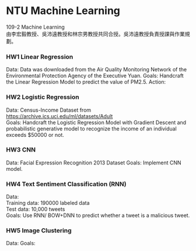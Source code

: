 # NTU Machine Learning  
109-2 Machine Learning    
由李宏毅教授、吳沛遠教授和林宗男教授共同合授。吳沛遠教授負責授課與作業規劃。
### HW1 Linear Regression
Data: Data was downloaded from the Air Quality Monitoring Network of the Environmental Protection Agency of the Executive Yuan. 
Goals: Handcraft the Linear Regression Model to predict the value of PM2.5. 
Action: 
### HW2 Logistic Regression
Data: Census-Income Dataset from https://archive.ics.uci.edu/ml/datasets/Adult  
Goals: Handcraft the Logistic Regression Model with Gradient Descent and probabilistic generative model to recognize the income of an individual exceeds $50000 or not.  
### HW3 CNN
Data: Facial Expression Recognition 2013 Dataset
Goals: Implement CNN model.
### HW4 Text Sentiment Classification (RNN)  
Data:  
Training data: 190000 labeled data  
Test data: 10,000 tweets  
Goals: Use RNN/ BOW+DNN to predict whether a tweet is a malicious tweet.  
### HW5 Image Clustering
Data:
Goals:
